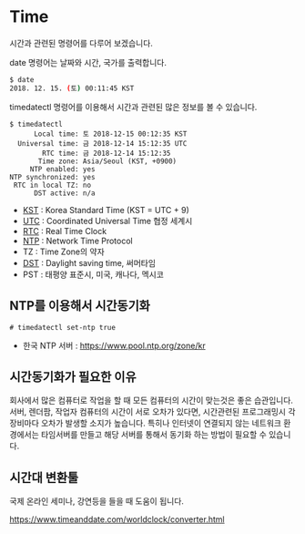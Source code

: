 # Time
시간과 관련된 명령어를 다루어 보겠습니다.

date 명령어는 날짜와 시간, 국가를 출력합니다.
```bash
$ date
2018. 12. 15. (토) 00:11:45 KST
```

timedatectl 명령어를 이용해서 시간과 관련된 많은 정보를 볼 수 있습니다.
```
$ timedatectl
      Local time: 토 2018-12-15 00:12:35 KST
  Universal time: 금 2018-12-14 15:12:35 UTC
        RTC time: 금 2018-12-14 15:12:35
       Time zone: Asia/Seoul (KST, +0900)
     NTP enabled: yes
NTP synchronized: yes
 RTC in local TZ: no
      DST active: n/a
```

- [KST](https://ko.wikipedia.org/wiki/한국_표준시) : Korea Standard Time (KST = UTC + 9)
- [UTC](https://namu.wiki/w/협정%20세계시) : Coordinated Universal Time 협정 세계시
- [RTC](https://ko.wikipedia.org/wiki/실시간_시계) : Real Time Clock
- [NTP](https://ko.wikipedia.org/wiki/네트워크_타임_프로토콜) : Network Time Protocol
- TZ : Time Zone의 약자
- [DST](https://ko.wikipedia.org/wiki/일광_절약_시간제) : Daylight saving time, 써머타임
- PST : 태평양 표준시, 미국, 캐나다, 멕시코

## NTP를 이용해서 시간동기화
```
# timedatectl set-ntp true
```

- 한국 NTP 서버 : https://www.pool.ntp.org/zone/kr

## 시간동기화가 필요한 이유
회사에서 많은 컴퓨터로 작업을 할 때 모든 컴퓨터의 시간이 맞는것은 좋은 습관입니다.
서버, 렌더팜, 작업자 컴퓨터의 시간이 서로 오차가 있다면,
시간관련된 프로그래밍시 각 장비마다 오차가 발생할 소지가 높습니다.
특히나 인터넷이 연결되지 않는 네트워크 환경에서는 타임서버를 만들고 해당 서버를 통해서 동기화 하는 방법이 필요할 수 있습니다.


## 시간대 변환툴
국제 온라인 세미나, 강연등을 들을 때 도움이 됩니다.

https://www.timeanddate.com/worldclock/converter.html
